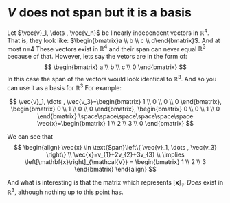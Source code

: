 # $V$ does not span but it is a basis
Let $\vec{v}_1, \dots , \vec{v_n}$ be linearly independent vectors in $\mathbb{R}^4$. 
That is, they look like: $\begin{bmatrix}a \\ b \\ c \\ d\end{bmatrix}$. And at most $n$=4
These vectors exist in $\mathbb{R}^4$ and their span can never equal $\mathbb{R}^3$ because of that.
However, lets say the vetors are in the form of:
$$
\begin{bmatrix}
a \\
b \\
c \\
0
\end{bmatrix}
$$
In this case the span of the vectors would  look identical to $\mathbb{R}^3$. And so you can use it as a basis for $\mathbb{R}^3$
For example:

$$
\vec{v}_1, \dots , \vec{v_3}=\begin{bmatrix}
1 \\
0 \\
0 \\
0
\end{bmatrix},
\begin{bmatrix}
0 \\
1 \\
0 \\
0
\end{bmatrix},
\begin{bmatrix}
0 \\
0 \\
1 \\
0
\end{bmatrix}
\space\space\space\space\space\space 
\vec{x}=\begin{bmatrix}
1 \\
2 \\
3 \\
0
\end{bmatrix}
$$

We can see that
$$
\begin{align}
\vec{x} \in \text{Span}\left\{
\vec{v}_1, \dots , \vec{v_3}
\right\} \\
\vec{x}=v_{1}+2v_{2}+3v_{3} \\
\implies \left[\mathbf{x}\right]_{\mathcal{V}} = \begin{bmatrix}
1 \\
2 \\
3
\end{bmatrix}
\end{align}
$$

And what is interesting is that the matrix which represents $\left[\mathbf{x}\right]_{\mathcal{V}}$ *Does* exist in $\mathbb{R}^3$, although nothing up to this point has.